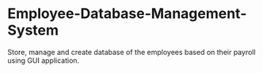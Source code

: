 # Employee-Database-Management-System
Store, manage and create database of the employees based on their payroll using GUI application.
